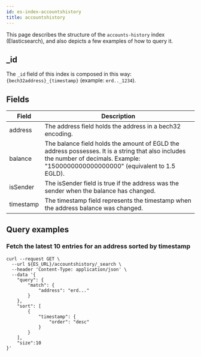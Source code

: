 ```yaml
---
id: es-index-accountshistory
title: accountshistory
---
```


[comment]: # (mx-abstract)

This page describes the structure of the `accounts-history` index (Elasticsearch), and also depicts a few examples of how to query it.

[comment]: # (mx-context-auto)

## _id

The `_id` field of this index is composed in this way: `{bech32address}_{timestamp}` (example: `erd.._1234`).

[comment]: # (mx-context-auto)

## Fields

| Field     | Description                                                                                                                                                                           |
|-----------|---------------------------------------------------------------------------------------------------------------------------------------------------------------------------------------|
| address   | The address field holds the address in a bech32 encoding.                                                                                                                             |
| balance   | The balance field holds the amount of EGLD the address possesses. It is a string that also includes the number of decimals. Example: "1500000000000000000" (equivalent to 1.5 EGLD).  |
| isSender  | The isSender field is true if the address was the sender when the balance has changed.                                                                                                |
| timestamp | The timestamp field represents the timestamp when the address balance was changed.                                                                                                    |

[comment]: # (mx-context-auto)

## Query examples

[comment]: # (mx-context-auto)

### Fetch the latest 10 entries for an address sorted by timestamp

```
curl --request GET \
  --url ${ES_URL}/accountshistory/_search \
  --header 'Content-Type: application/json' \
  --data '{
    "query": {
        "match": {
            "address": "erd..."
        }
    },
    "sort": [
        {
            "timestamp": {
                "order": "desc"
            }
        }
    ],
    "size":10
}'
```
